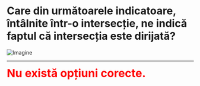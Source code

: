 # Care din următoarele indicatoare, întâlnite într-o intersecție, ne indică faptul că intersecția este dirijată?

![Imagine](https://www.arr-atestate.ro/upload/img/questions/img/care-din-urmatoarele-indicatoare-intalnite-intr-o-intersectie-ne-indica-faptul-ca-intersectia-este-dirijata.jpg)


---

<span style="font-size: 30px; font-weight: bold;">**<span style="color: red;">Nu există opțiuni corecte.</span>**</span>